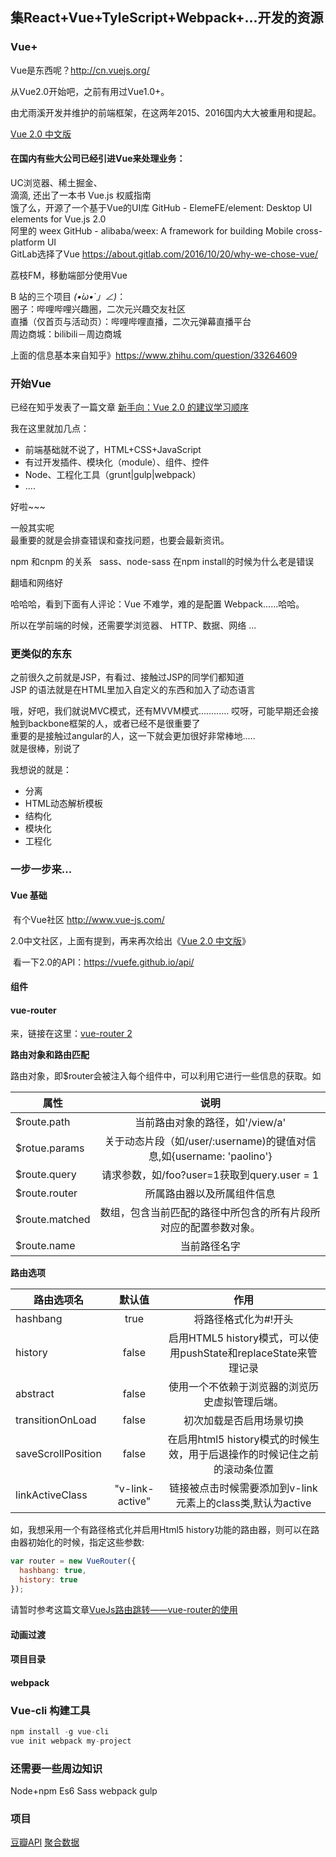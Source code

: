 
## 集React+Vue+TyleScript+Webpack+...开发的资源  



### Vue+  

Vue是东西呢？http://cn.vuejs.org/   

从Vue2.0开始吧，之前有用过Vue1.0+。  

由尤雨溪开发并维护的前端框架，在这两年2015、2016国内大大被重用和提起。 

[Vue 2.0 中文版](https://vuefe.cn/)

#### 在国内有些大公司已经引进Vue来处理业务：  

UC浏览器、稀土掘金、  
滴滴, 还出了一本书 Vue.js 权威指南   
饿了么，开源了一个基于Vue的UI库 GitHub - ElemeFE/element: Desktop UI elements for Vue.js 2.0   
阿里的 weex GitHub - alibaba/weex: A framework for building Mobile cross-platform UI   
GitLab选择了Vue https://about.gitlab.com/2016/10/20/why-we-chose-vue/   

荔枝FM，移動端部分使用Vue   

B 站的三个项目 _(•̀ω•́ 」∠)_：   
圈子：哔哩哔哩兴趣圈，二次元兴趣交友社区  
直播（仅首页与活动页）：哔哩哔哩直播，二次元弹幕直播平台  
周边商城：bilibili－周边商城   

上面的信息基本来自知乎》https://www.zhihu.com/question/33264609  


### 开始Vue

已经在知乎发表了一篇文章 [新手向：Vue 2.0 的建议学习顺序](https://zhuanlan.zhihu.com/p/23134551)    

我在这里就加几点：
- 前端基础就不说了，HTML+CSS+JavaScript   
- 有过开发插件、模块化（module）、组件、控件  
- Node、工程化工具（grunt|gulp|webpack） 
- ....

好啦~~~

一般其实呢  
最重要的就是会排查错误和查找问题，也要会最新资讯。  

npm 和cnpm 的关系   
sass、node-sass 在npm install的时候为什么老是错误   

翻墙和网络好  


哈哈哈，看到下面有人评论：Vue 不难学，难的是配置 Webpack……哈哈。    

所以在学前端的时候，还需要学浏览器、 HTTP、数据、网络 ...

### 更类似的东东

之前很久之前就是JSP，有看过、接触过JSP的同学们都知道   
JSP 的语法就是在HTML里加入自定义的东西和加入了动态语言  

哦，好吧，我们就说MVC模式，还有MVVM模式............
哎呀，可能早期还会接触到backbone框架的人，或者已经不是很重要了   
重要的是接触过angular的人，这一下就会更加很好非常棒地.....  
就是很棒，别说了        

我想说的就是：

- 分离
- HTML动态解析模板
- 结构化
- 模块化
- 工程化

### 一步一步来...

#### Vue 基础

  有个Vue社区 http://www.vue-js.com/  

  2.0中文社区，上面有提到，再来再次给出《[Vue 2.0 中文版](https://vuefe.cn/)》  
  
  看一下2.0的API：https://vuefe.github.io/api/  

#### 组件

#### vue-router

来，链接在这里：[vue-router 2](http://router.vuejs.org/zh-cn/)  


__路由对象和路由匹配__  

路由对象，即$router会被注入每个组件中，可以利用它进行一些信息的获取。如

|属性|说明|
|-----------------------------------|:-------------------------------:|
|$route.path	|当前路由对象的路径，如'/view/a'|
|$rotue.params	|关于动态片段（如/user/:username)的键值对信息,如{username: 'paolino'}|
|$route.query	|请求参数，如/foo?user=1获取到query.user = 1|
|$route.router	|所属路由器以及所属组件信息|
|$route.matched	|数组，包含当前匹配的路径中所包含的所有片段所对应的配置参数对象。|
|$route.name	|当前路径名字|

__路由选项__

|路由选项名|	默认值|	作用|
|---------------|:-------------------:|:-------------------------------:|
|hashbang	|true	|将路径格式化为#!开头|
|history	|false	|启用HTML5 history模式，可以使用pushState和replaceState来管理记录|
|abstract	|false|	使用一个不依赖于浏览器的浏览历史虚拟管理后端。|
|transitionOnLoad|	false	|初次加载是否启用场景切换|
|saveScrollPosition|	false|	在启用html5 history模式的时候生效，用于后退操作的时候记住之前的滚动条位置|
|linkActiveClass	|"v-link-active"	|链接被点击时候需要添加到v-link元素上的class类,默认为active|

如，我想采用一个有路径格式化并启用Html5 history功能的路由器，则可以在路由器初始化的时候，指定这些参数:

```javascript
var router = new VueRouter({
  hashbang: true,
  history: true
});
```



请暂时参考这篇文章[VueJs路由跳转——vue-router的使用](http://www.jianshu.com/p/cb918fe14dc6#)  








#### 动画过渡

#### 项目目录

#### webpack

### Vue-cli 构建工具

```v
npm install -g vue-cli  
vue init webpack my-project
```



### 还需要一些周边知识

Node+npm Es6 Sass webpack gulp   


### 项目 

 [豆瓣API](https://developers.douban.com/wiki/?title=guide) [聚合数据](https://www.juhe.cn) 




















